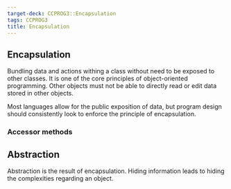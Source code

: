 ```yaml
---
target-deck: CCPROG3::Encapsulation
tags: CCPROG3
title: Encapsulation
---
```


## Encapsulation

Bundling data and actions withing a class without need to be exposed to other classes. It is one of the core principles of object-oriented programming. Other objects must not be able to directly read or edit data stored in other objects.

Most languages allow for the public exposition of data, but program design should consistently look to enforce the principle of encapsulation.

<!--ID: 1716721003542-->

### Accessor methods

<!--ID: 1716721003547-->

## Abstraction

Abstraction is the result of encapsulation. Hiding information leads to hiding the complexities regarding an object.

<!--ID: 1716721003551-->
